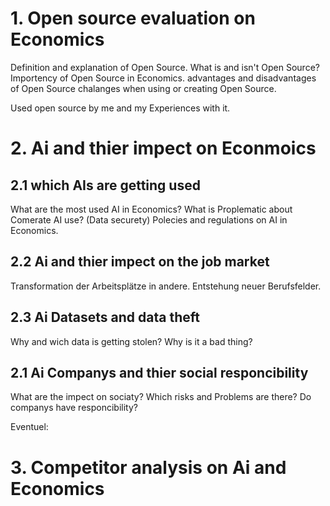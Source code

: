 
# 1. Open source evaluation on Economics 

Definition and explanation of Open Source. 
What is and isn't Open Source?
Importency of Open Source in Economics.
advantages and disadvantages of Open Source
chalanges when using or creating Open Source.

Used open source by me and my Experiences with it.

# 2. Ai and thier impect on Econmoics 
## 2.1 which AIs are getting used

What are the most used AI in Economics?
What is Proplematic about Comerate AI use? (Data securety)
Polecies and regulations on AI in Economics.

## 2.2 Ai and thier impect on the job market

Transformation der Arbeitsplätze in andere.
Entstehung neuer Berufsfelder.

## 2.3 Ai Datasets and data theft

Why and wich data is getting stolen?
Why is it a bad thing?

## 2.1 Ai Companys and thier social responcibility

What are the impect on sociaty? 
Which risks and Problems are there?
Do companys have responcibility?

Eventuel:
# 3. Competitor analysis on Ai and Economics